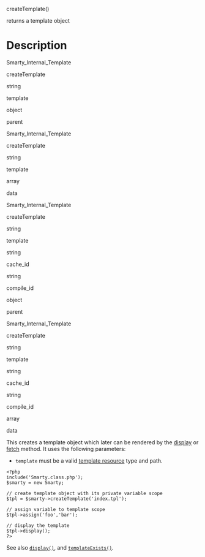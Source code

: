 createTemplate()

returns a template object

Description
===========

Smarty\_Internal\_Template

createTemplate

string

template

object

parent

Smarty\_Internal\_Template

createTemplate

string

template

array

data

Smarty\_Internal\_Template

createTemplate

string

template

string

cache\_id

string

compile\_id

object

parent

Smarty\_Internal\_Template

createTemplate

string

template

string

cache\_id

string

compile\_id

array

data

This creates a template object which later can be rendered by the
[display](#api.display) or [fetch](#api.fetch) method. It uses the
following parameters:

-   `template` must be a valid [template resource](#resources) type and
    path.

<!-- -->


    <?php
    include('Smarty.class.php');
    $smarty = new Smarty;

    // create template object with its private variable scope
    $tpl = $smarty->createTemplate('index.tpl');

    // assign variable to template scope
    $tpl->assign('foo','bar');

    // display the template
    $tpl->display();
    ?>

        

See also [`display()`](#api.display), and
[`templateExists()`](#api.template.exists).
